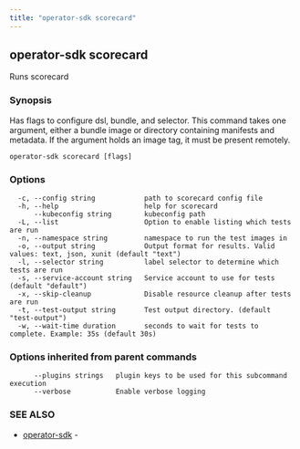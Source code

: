 ```yaml
---
title: "operator-sdk scorecard"
---
```

## operator-sdk scorecard

Runs scorecard

### Synopsis

Has flags to configure dsl, bundle, and selector. This command takes
one argument, either a bundle image or directory containing manifests and metadata.
If the argument holds an image tag, it must be present remotely.

```
operator-sdk scorecard [flags]
```

### Options

```
  -c, --config string            path to scorecard config file
  -h, --help                     help for scorecard
      --kubeconfig string        kubeconfig path
  -L, --list                     Option to enable listing which tests are run
  -n, --namespace string         namespace to run the test images in
  -o, --output string            Output format for results. Valid values: text, json, xunit (default "text")
  -l, --selector string          label selector to determine which tests are run
  -s, --service-account string   Service account to use for tests (default "default")
  -x, --skip-cleanup             Disable resource cleanup after tests are run
  -t, --test-output string       Test output directory. (default "test-output")
  -w, --wait-time duration       seconds to wait for tests to complete. Example: 35s (default 30s)
```

### Options inherited from parent commands

```
      --plugins strings   plugin keys to be used for this subcommand execution
      --verbose           Enable verbose logging
```

### SEE ALSO

* [operator-sdk](../operator-sdk)	 - 

